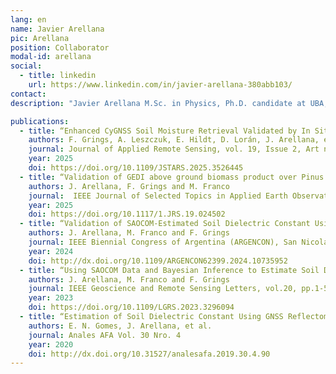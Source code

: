 ```yaml
---
lang: en
name: Javier Arellana
pic: Arellana
position: Collaborator
modal-id: arellana
social:
  - title: linkedin
    url: https://www.linkedin.com/in/javier-arellana-380abb103/
contact: 
description: "Javier Arellana M.Sc. in Physics, Ph.D. candidate at UBA, specializing in soil moisture estimation using SAR and GNSS data. Workplace: Institute of Astronomy and Space Physics, Remote Sensing Group. Skilled in physically based modeling, Bayesian inference, and advanced satellite image processing. Author of peer-reviewed publications and active contributor to scientific conferences. Possesses solid university teaching experience, serves as an invited reviewer for international journals, and engages in collaborative multidisciplinary research aimed at advancing Earth observation methods and applications."

publications:
  - title: “Enhanced CyGNSS Soil Moisture Retrieval Validated by In Situ Data in Argentina's Pampas”
    authors: F. Grings, A. Leszczuk, E. Hildt, D. Lorán, J. Arellana, et. al.
    journal: Journal of Applied Remote Sensing, vol. 19, Issue 2, Art no. 024502 
    year: 2025
    doi: https://doi.org/10.1109/JSTARS.2025.3526445
  - title: “Validation of GEDI above ground biomass product over Pinus sp. plantations in Argentina”
    authors: J. Arellana, F. Grings and M. Franco
    journal:  IEEE Journal of Selected Topics in Applied Earth Observations and Remote Sensing, vol. 18, pp. 3728-3734
    year: 2025
    doi: https://doi.org/10.1117/1.JRS.19.024502
  - title: “Validation of SAOCOM-Estimated Soil Dielectric Constant Using a Bayesian Inference Scheme in Agricultural Fields”
    authors: J. Arellana, M. Franco and F. Grings
    journal: IEEE Biennial Congress of Argentina (ARGENCON), San Nicolás de los Arroyos, Argentina, pp. 952-954
    year: 2024
    doi: http://dx.doi.org/10.1109/ARGENCON62399.2024.10735952
  - title: “Using SAOCOM Data and Bayesian Inference to Estimate Soil Dielectric Constant in Agricultural Soils”
    authors: J. Arellana, M. Franco and F. Grings
    journal: IEEE Geoscience and Remote Sensing Letters, vol.20, pp.1-5
    year: 2023
    doi: https://doi.org/10.1109/LGRS.2023.3296094
  - title: “Estimation of Soil Dielectric Constant Using GNSS Reflectometry and Interference Pattern Method”
    authors: E. N. Gomes, J. Arellana, et al.
    journal: Anales AFA Vol. 30 Nro. 4
    year: 2020
    doi: http://dx.doi.org/10.31527/analesafa.2019.30.4.90
---
```



